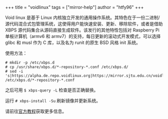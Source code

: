 +++
title = "voidlinux"
tags = ["mirror-help"]
author = "htfy96"
+++

Void linux 是基于 Linux 内核独立开发的通用操作系统。其特色在于一份二进制/源代码混合式包管理系统，这使得用户能快速安装、更新、移除软件，或者是借助 XBPS 源代码集合从源码直接生成软件。该发行的其他特性包括对 Raspberry Pi 单板计算机（armv6 和 armv7）的支持，每日更新的滚动式开发模式，可以选择 glibc 和 musl 作为 C 库，以及名为 runit 的原生 BSD 风格 init 系统。

使用方法：
```
# mkdir -p /etc/xbps.d
# cp /usr/share/xbps.d/*-repository-*.conf /etc/xbps.d/
# sed -i 's|https://alpha.de.repo.voidlinux.org|https://mirror.sjtu.edu.cn/voidlinux/|g' /etc/xbps.d/*-repository-*.conf
```

之后可用 `$ xbps-query -L` 检查是否正确替换。

运行 `# xbps-install -Su` 刷新镜像并更新系统。

请前往[官方教程](https://docs.voidlinux.org/xbps/repositories/mirrors/changing.html)获取更多信息。
